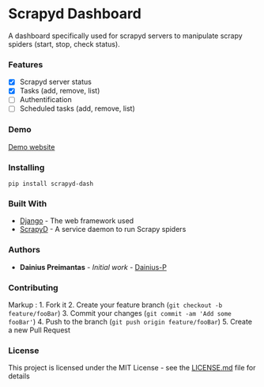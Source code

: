 # Scrapyd Dashboard

A dashboard specifically used for scrapyd servers to manipulate scrapy spiders (start, stop, check status).

### Features

- [x] Scrapyd server status
- [x] Tasks (add, remove, list)
- [ ] Authentification
- [ ] Scheduled tasks (add, remove, list)

### Demo

[Demo website](https://www.example.com)

### Installing


```
pip install scrapyd-dash
```

### Built With

* [Django](https://www.djangoproject.com/) - The web framework used
* [ScrapyD](https://github.com/scrapy/scrapyd) - A service daemon to run Scrapy spiders

### Authors

* **Dainius Preimantas** - *Initial work* - [Dainius-P](https://github.com/Dainius-P)

### Contributing

 Markup : 1. Fork it
          2. Create your feature branch (```git checkout -b feature/fooBar```)
          3. Commit your changes (```git commit -am 'Add some fooBar'```)
          4. Push to the branch (```git push origin feature/fooBar```)
          5. Create a new Pull Request


### License

This project is licensed under the MIT License - see the [LICENSE.md](LICENSE.md) file for details